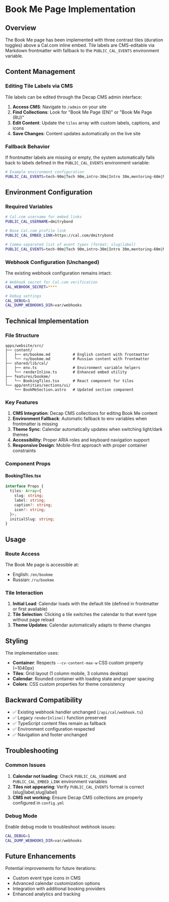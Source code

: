 # Book Me Page Implementation

## Overview

The Book Me page has been implemented with three contrast tiles (duration toggles) above a Cal.com inline embed. Tile labels are CMS-editable via Markdown frontmatter with fallback to the `PUBLIC_CAL_EVENTS` environment variable.

## Content Management

### Editing Tile Labels via CMS

Tile labels can be edited through the Decap CMS admin interface:

1. **Access CMS**: Navigate to `/admin` on your site
2. **Find Collections**: Look for "Book Me Page (EN)" or "Book Me Page (RU)"
3. **Edit Content**: Update the `tiles` array with custom labels, captions, and icons
4. **Save Changes**: Content updates automatically on the live site

### Fallback Behavior

If frontmatter labels are missing or empty, the system automatically falls back to labels defined in the `PUBLIC_CAL_EVENTS` environment variable:

```bash
# Example environment configuration
PUBLIC_CAL_EVENTS=tech-90m|Tech 90m,intro-30m|Intro 30m,mentoring-60m|Mentoring 60m
```

## Environment Configuration

### Required Variables

```bash
# Cal.com username for embed links
PUBLIC_CAL_USERNAME=dmitrybond

# Base Cal.com profile link
PUBLIC_CAL_EMBED_LINK=https://cal.com/dmitrybond

# Comma-separated list of event types (format: slug|label)
PUBLIC_CAL_EVENTS=tech-90m|Tech 90m,intro-30m|Intro 30m,mentoring-60m|Mentoring 60m
```

### Webhook Configuration (Unchanged)

The existing webhook configuration remains intact:

```bash
# Webhook secret for Cal.com verification
CAL_WEBHOOK_SECRET=****

# Debug settings
CAL_DEBUG=1
CAL_DUMP_WEBHOOKS_DIR=var/webhooks
```

## Technical Implementation

### File Structure

```
apps/website/src/
├── content/
│   ├── en/bookme.md          # English content with frontmatter
│   └── ru/bookme.md          # Russian content with frontmatter
├── shared/lib/cal/
│   ├── env.ts                # Environment variable helpers
│   └── renderInline.ts       # Enhanced embed utility
├── features/bookme/
│   └── BookingTiles.tsx      # React component for tiles
└── app/entities/sections/ui/
    └── BookMeSection.astro   # Updated section component
```

### Key Features

1. **CMS Integration**: Decap CMS collections for editing Book Me content
2. **Environment Fallback**: Automatic fallback to env variables when frontmatter is missing
3. **Theme Sync**: Calendar automatically updates when switching light/dark themes
4. **Accessibility**: Proper ARIA roles and keyboard navigation support
5. **Responsive Design**: Mobile-first approach with proper container constraints

### Component Props

#### BookingTiles.tsx
```typescript
interface Props {
  tiles: Array<{
    slug: string;
    label: string;
    caption?: string;
    icon?: string;
  }>;
  initialSlug: string;
}
```

## Usage

### Route Access

The Book Me page is accessible at:
- English: `/en/bookme`
- Russian: `/ru/bookme`

### Tile Interaction

1. **Initial Load**: Calendar loads with the default tile (defined in frontmatter or first available)
2. **Tile Selection**: Clicking a tile switches the calendar to that event type without page reload
3. **Theme Updates**: Calendar automatically adapts to theme changes

## Styling

The implementation uses:
- **Container**: Respects `--cv-content-max-w` CSS custom property (~1040px)
- **Tiles**: Grid layout (1 column mobile, 3 columns desktop)
- **Calendar**: Rounded container with loading state and proper spacing
- **Colors**: CSS custom properties for theme consistency

## Backward Compatibility

- ✅ Existing webhook handler unchanged (`/api/cal/webhook.ts`)
- ✅ Legacy `renderInline()` function preserved
- ✅ TypeScript content files remain as fallback
- ✅ Environment configuration respected
- ✅ Navigation and footer unchanged

## Troubleshooting

### Common Issues

1. **Calendar not loading**: Check `PUBLIC_CAL_USERNAME` and `PUBLIC_CAL_EMBED_LINK` environment variables
2. **Tiles not appearing**: Verify `PUBLIC_CAL_EVENTS` format is correct (slug|label,slug|label)
3. **CMS not working**: Ensure Decap CMS collections are properly configured in `config.yml`

### Debug Mode

Enable debug mode to troubleshoot webhook issues:
```bash
CAL_DEBUG=1
CAL_DUMP_WEBHOOKS_DIR=var/webhooks
```

## Future Enhancements

Potential improvements for future iterations:
- Custom event type icons in CMS
- Advanced calendar customization options
- Integration with additional booking providers
- Enhanced analytics and tracking
